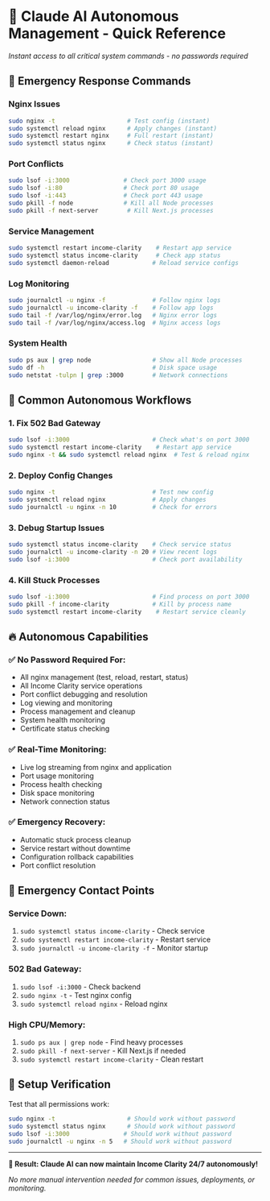 # 🤖 Claude AI Autonomous Management - Quick Reference
*Instant access to all critical system commands - no passwords required*

## 🚨 Emergency Response Commands

### Nginx Issues
```bash
sudo nginx -t                    # Test config (instant)
sudo systemctl reload nginx      # Apply changes (instant)
sudo systemctl restart nginx     # Full restart (instant)
sudo systemctl status nginx      # Check status (instant)
```

### Port Conflicts
```bash
sudo lsof -i:3000               # Check port 3000 usage
sudo lsof -i:80                 # Check port 80 usage  
sudo lsof -i:443                # Check port 443 usage
sudo pkill -f node              # Kill all Node processes
sudo pkill -f next-server        # Kill Next.js processes
```

### Service Management
```bash
sudo systemctl restart income-clarity    # Restart app service
sudo systemctl status income-clarity     # Check app status
sudo systemctl daemon-reload            # Reload service configs
```

### Log Monitoring
```bash
sudo journalctl -u nginx -f             # Follow nginx logs
sudo journalctl -u income-clarity -f    # Follow app logs
sudo tail -f /var/log/nginx/error.log   # Nginx error logs
sudo tail -f /var/log/nginx/access.log  # Nginx access logs
```

### System Health
```bash
sudo ps aux | grep node                 # Show all Node processes
sudo df -h                              # Disk space usage
sudo netstat -tulpn | grep :3000        # Network connections
```

## 🎯 Common Autonomous Workflows

### 1. **Fix 502 Bad Gateway**
```bash
sudo lsof -i:3000                       # Check what's on port 3000
sudo systemctl restart income-clarity    # Restart app service
sudo nginx -t && sudo systemctl reload nginx  # Test & reload nginx
```

### 2. **Deploy Config Changes**
```bash
sudo nginx -t                           # Test new config
sudo systemctl reload nginx             # Apply changes
sudo journalctl -u nginx -n 10          # Check for errors
```

### 3. **Debug Startup Issues**
```bash
sudo systemctl status income-clarity    # Check service status
sudo journalctl -u income-clarity -n 20 # View recent logs
sudo lsof -i:3000                       # Check port availability
```

### 4. **Kill Stuck Processes**
```bash
sudo lsof -i:3000                       # Find process on port 3000
sudo pkill -f income-clarity            # Kill by process name
sudo systemctl restart income-clarity    # Restart service cleanly
```

## 🔥 Autonomous Capabilities

### ✅ **No Password Required For:**
- All nginx management (test, reload, restart, status)
- All Income Clarity service operations
- Port conflict debugging and resolution
- Log viewing and monitoring
- Process management and cleanup
- System health monitoring
- Certificate status checking

### ✅ **Real-Time Monitoring:**
- Live log streaming from nginx and application
- Port usage monitoring
- Process health checking
- Disk space monitoring
- Network connection status

### ✅ **Emergency Recovery:**
- Automatic stuck process cleanup
- Service restart without downtime
- Configuration rollback capabilities
- Port conflict resolution

## 🚨 **Emergency Contact Points**

### **Service Down:**
1. `sudo systemctl status income-clarity` - Check service
2. `sudo systemctl restart income-clarity` - Restart service  
3. `sudo journalctl -u income-clarity -f` - Monitor startup

### **502 Bad Gateway:**
1. `sudo lsof -i:3000` - Check backend
2. `sudo nginx -t` - Test nginx config
3. `sudo systemctl reload nginx` - Reload nginx

### **High CPU/Memory:**
1. `sudo ps aux | grep node` - Find heavy processes
2. `sudo pkill -f next-server` - Kill Next.js if needed
3. `sudo systemctl restart income-clarity` - Clean restart

## 🎯 **Setup Verification**

Test that all permissions work:
```bash
sudo nginx -t                    # Should work without password
sudo systemctl status nginx      # Should work without password  
sudo lsof -i:3000               # Should work without password
sudo journalctl -u nginx -n 5   # Should work without password
```

---

**🚀 Result: Claude AI can now maintain Income Clarity 24/7 autonomously!**

*No more manual intervention needed for common issues, deployments, or monitoring.*
